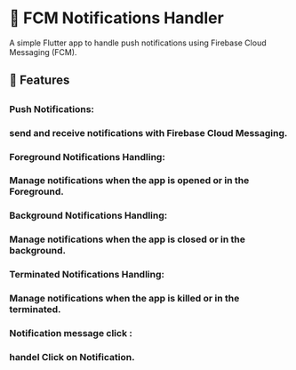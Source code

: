 <h1>📲 FCM Notifications Handler</h1>
A simple Flutter app to handle push notifications using Firebase Cloud Messaging (FCM).

<h2>🚀 Features <h2>
<h3> Push Notifications:<h3> send and receive notifications with Firebase Cloud Messaging.
<h3> Foreground Notifications Handling:<h3> Manage notifications when the app is opened or in the Foreground.
<h3> Background Notifications Handling:<h3> Manage notifications when the app is closed or in the background.
<h3> Terminated Notifications Handling:<h3> Manage notifications when the app is killed or in the terminated.
<h3> Notification message click :<h3> handel Click on Notification.

